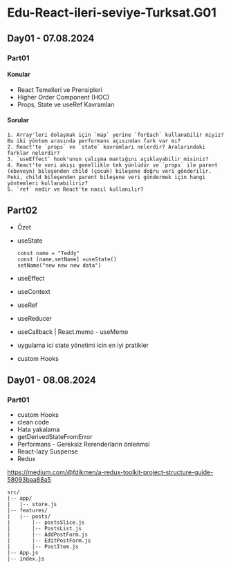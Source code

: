 # Edu-React-ileri-seviye-Turksat.G01

## Day01 - 07.08.2024

### Part01

#### Konular

- React Temelleri ve Prensipleri
- Higher Order Component (HOC)
- Props, State ve useRef Kavramları

#### Sorular

```node
1. Array'leri dolaşmak için `map` yerine `forEach` kullanabilir miyiz? Bu iki yöntem arasında performans açısından fark var mı?
2. React'te `props` ve `state` kavramları nelerdir? Aralarındaki farklar nelerdir?
3. `useEffect` hook'unun çalışma mantığını açıklayabilir misiniz?
4. React'te veri akışı genellikle tek yönlüdür ve `props` ile parent (ebeveyn) bileşenden child (çocuk) bileşene doğru veri gönderilir. Peki, child bileşenden parent bileşene veri göndermek için hangi yöntemleri kullanabiliriz?
5. `ref` nedir ve React'te nasıl kullanılır?
```

## Part02

- Özet
- useState

  ```node
  const name = "Teddy"
  const [name,setName] =useState()
  setName("new new new data")
  ```

- useEffect
- useContext
- useRef
- useReducer
- useCallback | React.memo - useMemo
- uygulama ici state yönetimi icin en iyi pratikler
- custom Hooks


## Day01 - 08.08.2024

### Part01

- custom Hooks
- clean code
- Hata yakalama
- getDerivedStateFromError
- Performans - Gereksiz Rerenderlarin önlenmsi
- React-lazy Suspense
- Redux

https://medium.com/@fdikmen/a-redux-toolkit-project-structure-guide-58093baa88a5

```node
src/
|-- app/
|   |-- store.js
|-- features/
|   |-- posts/
|       |-- postsSlice.js
|       |-- PostsList.js
|       |-- AddPostForm.js
|       |-- EditPostForm.js
|       |-- PostItem.js
|-- App.js
|-- index.js
```

<!-- npm i @reduxjs/toolkit redux react-redux -->